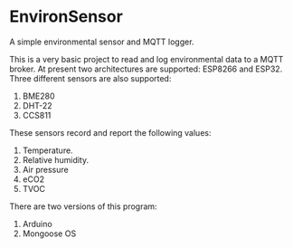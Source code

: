 # EnvironSensor
A simple environmental sensor and MQTT logger.

This is a very basic project to read and log environmental data
to a MQTT broker. At present two architectures are supported:
ESP8266 and ESP32. Three different sensors are also supported:

1. BME280
2. DHT-22
3. CCS811

These sensors record and report the following values:

1. Temperature.
2. Relative humidity.
3. Air pressure
4. eCO2
5. TVOC

There are two versions of this program:

1. Arduino
2. Mongoose OS
